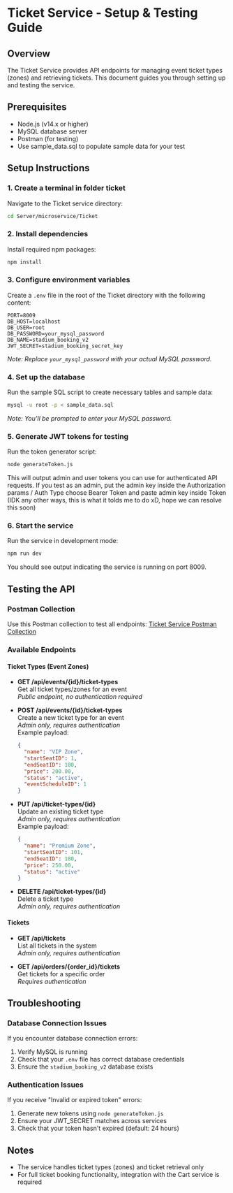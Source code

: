 # Ticket Service - Setup & Testing Guide

## Overview
The Ticket Service provides API endpoints for managing event ticket types (zones) and retrieving tickets. This document guides you through setting up and testing the service.

## Prerequisites
- Node.js (v14.x or higher)
- MySQL database server
- Postman (for testing)
- Use sample_data.sql to populate sample data for your test 

## Setup Instructions

### 1. Create a terminal in folder ticket
Navigate to the Ticket service directory:
```bash
cd Server/microservice/Ticket
```

### 2. Install dependencies
Install required npm packages:
```bash
npm install
```

### 3. Configure environment variables
Create a `.env` file in the root of the Ticket directory with the following content:
```
PORT=8009
DB_HOST=localhost
DB_USER=root
DB_PASSWORD=your_mysql_password
DB_NAME=stadium_booking_v2
JWT_SECRET=stadium_booking_secret_key
```
*Note: Replace `your_mysql_password` with your actual MySQL password.*

### 4. Set up the database
Run the sample SQL script to create necessary tables and sample data:
```bash
mysql -u root -p < sample_data.sql
```
*Note: You'll be prompted to enter your MySQL password.*

### 5. Generate JWT tokens for testing
Run the token generator script:
```bash
node generateToken.js
```
This will output admin and user tokens you can use for authenticated API requests.
If you test as an admin, put the admin key inside the Authorization params / Auth Type choose Bearer Token and paste admin key inside Token 
(IDK any other ways, this is what it tolds me to do xD, hope we can resolve this soon)

### 6. Start the service
Run the service in development mode:
```bash
npm run dev
```
You should see output indicating the service is running on port 8009.

## Testing the API

### Postman Collection
Use this Postman collection to test all endpoints:
[Ticket Service Postman Collection](https://www.postman.co/workspace/My-Workspace~9ce5a3d2-baed-44b2-82ff-dd89df05b47c/collection/39948075-75ac9d45-2097-4bc6-9914-7e6f2ea5514d?action=share&creator=39948075&active-environment=39948075-d7b042dd-42bd-4aa3-9a34-d217351d510e)

### Available Endpoints

#### Ticket Types (Event Zones)
- **GET /api/events/{id}/ticket-types**  
  Get all ticket types/zones for an event  
  *Public endpoint, no authentication required*

- **POST /api/events/{id}/ticket-types**  
  Create a new ticket type for an event  
  *Admin only, requires authentication*  
  Example payload:
  ```json
  {
    "name": "VIP Zone",
    "startSeatID": 1,
    "endSeatID": 100,
    "price": 200.00,
    "status": "active",
    "eventScheduleID": 1 
  }
  ```

- **PUT /api/ticket-types/{id}**  
  Update an existing ticket type  
  *Admin only, requires authentication*  
  Example payload:
  ```json
  {
    "name": "Premium Zone",
    "startSeatID": 101,
    "endSeatID": 180,
    "price": 250.00,
    "status": "active"
  }
  ```

- **DELETE /api/ticket-types/{id}**  
  Delete a ticket type  
  *Admin only, requires authentication*

#### Tickets
- **GET /api/tickets**  
  List all tickets in the system  
  *Admin only, requires authentication*

- **GET /api/orders/{order_id}/tickets**  
  Get tickets for a specific order  
  *Requires authentication*

## Troubleshooting

### Database Connection Issues
If you encounter database connection errors:
1. Verify MySQL is running
2. Check that your `.env` file has correct database credentials
3. Ensure the `stadium_booking_v2` database exists

### Authentication Issues
If you receive "Invalid or expired token" errors:
1. Generate new tokens using `node generateToken.js`
2. Ensure your JWT_SECRET matches across services
3. Check that your token hasn't expired (default: 24 hours)

## Notes
- The service handles ticket types (zones) and ticket retrieval only
- For full ticket booking functionality, integration with the Cart service is required
